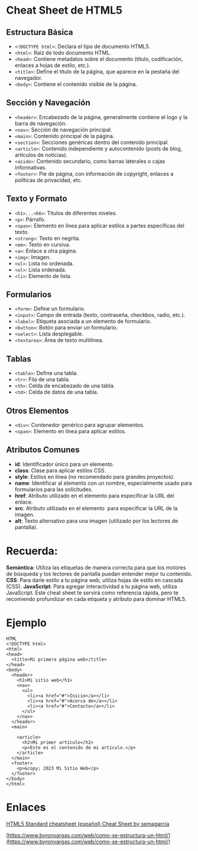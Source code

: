 # Cheat Sheet de HTML5
## Estructura Básica
- `<!DOCTYPE html>`: Declara el tipo de documento HTML5.
-  `<html>`: Raíz de todo documento HTML.
- `<head>`: Contiene metadatos sobre el documento (título, codificación, enlaces a hojas de estilo, etc.).
- `<title>`: Define el título de la página, que aparece en la pestaña del navegador.
- `<body>`: Contiene el contenido visible de la página.

## Sección y Navegación
- `<header>`: Encabezado de la página, generalmente contiene el logo y la barra de navegación.
- `<nav>`: Sección de navegación principal.
- `<main>`: Contenido principal de la página.
- `<section>`: Secciones genéricas dentro del contenido principal.
- `<article>`: Contenido independiente y autocontenido (posts de blog, artículos de noticias).
- `<aside>`: Contenido secundario, como barras laterales o cajas informativas.
- `<footer>`: Pie de página, con información de copyright, enlaces a políticas de privacidad, etc.

## Texto y Formato
- `<h1>...<h6>`: Títulos de diferentes niveles.
- `<p>`: Párrafo.
- `<span>`: Elemento en línea para aplicar estilos a partes específicas del texto.
- `<strong>`: Texto en negrita.
- `<em>`: Texto en cursiva.
- `<a>`: Enlace a otra página.
- `<img>`: Imagen.
- `<ul>`: Lista no ordenada.
- `<ol>`: Lista ordenada.
- `<li>`: Elemento de lista.

## Formularios
- `<form>`: Define un formulario.
- `<input>`: Campo de entrada (texto, contraseña, checkbox, radio, etc.).
- `<label>`: Etiqueta asociada a un elemento de formulario.
- `<button>`: Botón para enviar un formulario.
- `<select>`: Lista desplegable.
- `<textarea>`: Área de texto multilínea.

## Tablas
- `<table>`: Define una tabla.
- `<tr>`: Fila de una tabla.
- `<th>`: Celda de encabezado de una tabla.
- `<td>`: Celda de datos de una tabla.

## Otros Elementos
- `<div>`: Contenedor genérico para agrupar elementos.
- `<span>`: Elemento en línea para aplicar estilos.

## Atributos Comunes
- **id**: Identificador único para un elemento.
- **class**: Clase para aplicar estilos CSS.
- **style**: Estilos en línea (no recomendado para grandes proyectos).
- **name**: Identificar al elemento con un nombre, especialmente usado para formularios para las solicitudes.
- **href**: Atributo utilizado en el elemento <a> para especificar la URL del enlace.
- **src**: Atributo utilizado en el elemento <img> para especificar la URL de la imagen.
- **alt**: Texto alternativo para una imagen (utilizado por los lectores de pantalla).

# Recuerda:

**Semántica**: Utiliza las etiquetas de manera correcta para que los motores de búsqueda y los lectores de pantalla puedan entender mejor tu contenido.
**CSS**: Para darle estilo a tu página web, utiliza hojas de estilo en cascada (CSS).
**JavaScript**: Para agregar interactividad a tu página web, utiliza JavaScript.
Este cheat sheet te servirá como referencia rápida, pero te recomiendo profundizar en cada etiqueta y atributo para dominar HTML5.

# Ejemplo
```
HTML
<!DOCTYPE html>
<html>
<head>
  <title>Mi primera página web</title>
</head>
<body>
  <header>
    <h1>Mi sitio web</h1>
    <nav>
      <ul>
        <li><a href="#">Inicio</a></li>
        <li><a href="#">Acerca de</a></li>
        <li><a href="#">Contacto</a></li>
      </ul>
    </nav>
  </header>
  <main>   

    <article>
      <h2>Mi primer artículo</h2>
      <p>Este es el contenido de mi artículo.</p>
    </article>
  </main>
  <footer>
    <p>&copy; 2023 Mi Sitio Web</p>
  </footer>
</body>
</html>
```

# Enlaces
[HTML5 Standard cheatsheet (español) Cheat Sheet by semagarcia](https://cheatography.com/semagarcia/cheat-sheets/html5-standard-cheatsheet-espanol/)

[https://www.byronvargas.com/web/como-se-estructura-un-html/](https://www.byronvargas.com/web/como-se-estructura-un-html/)
